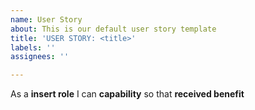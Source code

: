 ```yaml
---
name: User Story
about: This is our default user story template
title: 'USER STORY: <title>'
labels: ''
assignees: ''

---
```


As a **insert role** I can **capability** so that **received benefit**
